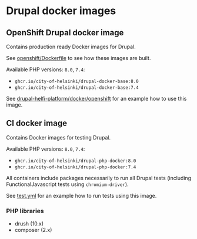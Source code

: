 # Drupal docker images

## OpenShift Drupal docker image

Contains production ready Docker images for Drupal.

See [openshift/Dockerfile](openshift/Dockerfile) to see how these images are built.

Available PHP versions: `8.0`, `7.4`:

- `ghcr.io/city-of-helsinki/drupal-docker-base:8.0`
- `ghcr.io/city-of-helsinki/drupal-docker-base:7.4`

See [drupal-helfi-platform/docker/openshift](https://github.com/City-of-Helsinki/drupal-helfi-platform/tree/main/docker/openshift) for an example how to use this image.

## CI docker image

Contains Docker images for testing Drupal.

Available PHP versions: `8.0`, `7.4`:

- `ghcr.io/city-of-helsinki/drupal-php-docker:8.0`
- `ghcr.io/city-of-helsinki/drupal-php-docker:7.4`

All containers include packages necessarily to run all Drupal tests (including FunctionalJavascript tests using `chromium-driver`).

See [test.yml](https://github.com/City-of-Helsinki/drupal-helfi-platform/blob/main/.github/workflows/test.yml.dist) for an example how to run tests using this image.

### PHP libraries

- drush (10.x)
- composer (2.x)
